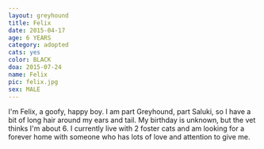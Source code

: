 ```yaml
---
layout: greyhound
title: Felix
date: 2015-04-17
age: 6 YEARS
category: adopted
cats: yes
color: BLACK
doa: 2015-07-24
name: Felix
pic: felix.jpg
sex: MALE
---
```


I'm Felix, a goofy, happy boy. I am part Greyhound, part Saluki, so I have a bit of long hair
around my ears and tail. My birthday is unknown, but the vet thinks I'm about 6. I currently
live with 2 foster cats and am looking for a forever home with someone who has lots of love and
attention to give me.
